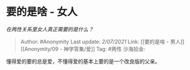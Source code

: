 # 要的是啥 - 女人
*在两性关系里女人真正需要的是什么？*

> Author: #Anonymity
> Last update: *2/07/2021*
> Link: [[要的是啥 - 男人]] [[Anonymity/09 - 神学答集/爱]]
> Tag: #两性
> 沙海拾金:

懂得爱的要的总是爱，不懂得爱的基本上要的是一个改良版的父亲。
